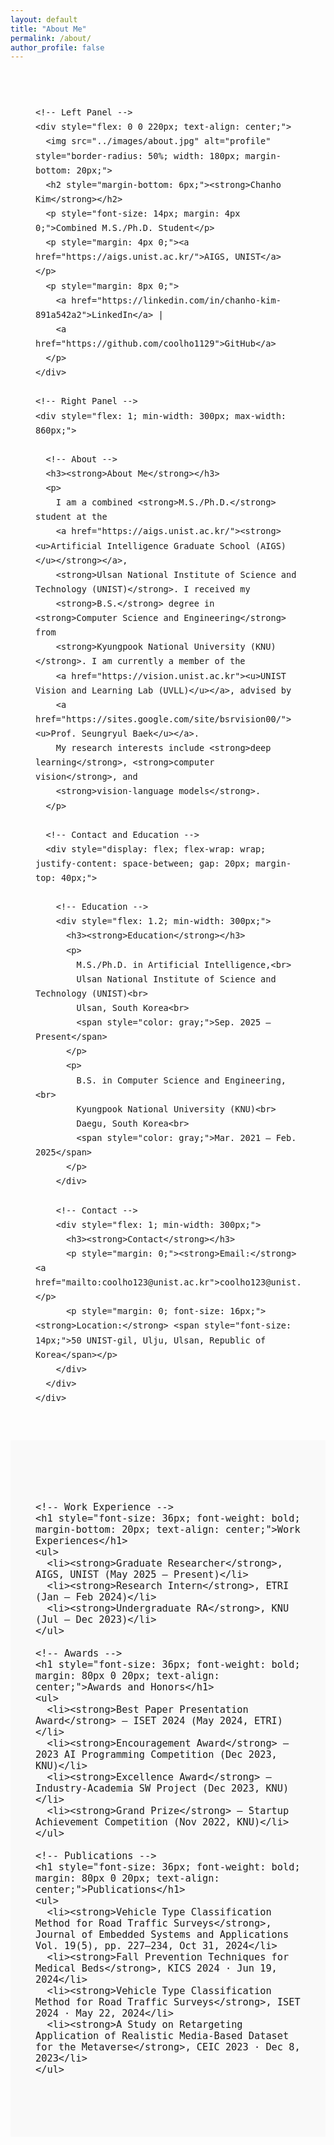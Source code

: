 ```yaml
---
layout: default
title: "About Me"
permalink: /about/
author_profile: false
---
```


<!-- Main Wrapper -->
<div style="max-width: 1080px; margin: 0 auto; padding: 40px; line-height: 1.7; font-size: 16px; font-family: sans-serif;">

  <!-- Top Flex Layout -->
  <div style="display: flex; flex-wrap: wrap; gap: 40px; align-items: flex-start;">

    <!-- Left Panel -->
    <div style="flex: 0 0 220px; text-align: center;">
      <img src="../images/about.jpg" alt="profile" style="border-radius: 50%; width: 180px; margin-bottom: 20px;">
      <h2 style="margin-bottom: 6px;"><strong>Chanho Kim</strong></h2>
      <p style="font-size: 14px; margin: 4px 0;">Combined M.S./Ph.D. Student</p>
      <p style="margin: 4px 0;"><a href="https://aigs.unist.ac.kr/">AIGS, UNIST</a></p>
      <p style="margin: 8px 0;">
        <a href="https://linkedin.com/in/chanho-kim-891a542a2">LinkedIn</a> |
        <a href="https://github.com/coolho1129">GitHub</a>
      </p>
    </div>

    <!-- Right Panel -->
    <div style="flex: 1; min-width: 300px; max-width: 860px;">

      <!-- About -->
      <h3><strong>About Me</strong></h3>
      <p>
        I am a combined <strong>M.S./Ph.D.</strong> student at the 
        <a href="https://aigs.unist.ac.kr/"><strong><u>Artificial Intelligence Graduate School (AIGS)</u></strong></a>, 
        <strong>Ulsan National Institute of Science and Technology (UNIST)</strong>. I received my 
        <strong>B.S.</strong> degree in <strong>Computer Science and Engineering</strong> from 
        <strong>Kyungpook National University (KNU)</strong>. I am currently a member of the 
        <a href="https://vision.unist.ac.kr"><u>UNIST Vision and Learning Lab (UVLL)</u></a>, advised by 
        <a href="https://sites.google.com/site/bsrvision00/"><u>Prof. Seungryul Baek</u></a>. 
        My research interests include <strong>deep learning</strong>, <strong>computer vision</strong>, and 
        <strong>vision-language models</strong>.
      </p>

      <!-- Contact and Education -->
      <div style="display: flex; flex-wrap: wrap; justify-content: space-between; gap: 20px; margin-top: 40px;">

        <!-- Education -->
        <div style="flex: 1.2; min-width: 300px;">
          <h3><strong>Education</strong></h3>
          <p>
            M.S./Ph.D. in Artificial Intelligence,<br>
            Ulsan National Institute of Science and Technology (UNIST)<br>
            Ulsan, South Korea<br>
            <span style="color: gray;">Sep. 2025 – Present</span>
          </p>
          <p>
            B.S. in Computer Science and Engineering,<br>
            Kyungpook National University (KNU)<br>
            Daegu, South Korea<br>
            <span style="color: gray;">Mar. 2021 – Feb. 2025</span>
          </p>
        </div>

        <!-- Contact -->
        <div style="flex: 1; min-width: 300px;">
          <h3><strong>Contact</strong></h3>
          <p style="margin: 0;"><strong>Email:</strong> <a href="mailto:coolho123@unist.ac.kr">coolho123@unist.ac.kr</a></p>
          <p style="margin: 0; font-size: 16px;"><strong>Location:</strong> <span style="font-size: 14px;">50 UNIST-gil, Ulju, Ulsan, Republic of Korea</span></p>
        </div>
      </div>
    </div>
  </div>
</div>

<!-- Section Wrapper -->
<div style="background: #f9f9f9; padding: 80px 0; font-size: 18px; text-align: center;">
  <div style="max-width: 800px; margin: 0 auto; padding: 0 40px; text-align: left;">

    <!-- Work Experience -->
    <h1 style="font-size: 36px; font-weight: bold; margin-bottom: 20px; text-align: center;">Work Experiences</h1>
    <ul>
      <li><strong>Graduate Researcher</strong>, AIGS, UNIST (May 2025 – Present)</li>
      <li><strong>Research Intern</strong>, ETRI (Jan – Feb 2024)</li>
      <li><strong>Undergraduate RA</strong>, KNU (Jul – Dec 2023)</li>
    </ul>

    <!-- Awards -->
    <h1 style="font-size: 36px; font-weight: bold; margin: 80px 0 20px; text-align: center;">Awards and Honors</h1>
    <ul>
      <li><strong>Best Paper Presentation Award</strong> – ISET 2024 (May 2024, ETRI)</li>
      <li><strong>Encouragement Award</strong> – 2023 AI Programming Competition (Dec 2023, KNU)</li>
      <li><strong>Excellence Award</strong> – Industry-Academia SW Project (Dec 2023, KNU)</li>
      <li><strong>Grand Prize</strong> – Startup Achievement Competition (Nov 2022, KNU)</li>
    </ul>

    <!-- Publications -->
    <h1 style="font-size: 36px; font-weight: bold; margin: 80px 0 20px; text-align: center;">Publications</h1>
    <ul>
      <li><strong>Vehicle Type Classification Method for Road Traffic Surveys</strong>, Journal of Embedded Systems and Applications Vol. 19(5), pp. 227–234, Oct 31, 2024</li>
      <li><strong>Fall Prevention Techniques for Medical Beds</strong>, KICS 2024 · Jun 19, 2024</li>
      <li><strong>Vehicle Type Classification Method for Road Traffic Surveys</strong>, ISET 2024 · May 22, 2024</li>
      <li><strong>A Study on Retargeting Application of Realistic Media-Based Dataset for the Metaverse</strong>, CEIC 2023 · Dec 8, 2023</li>
    </ul>

  </div>
</div>












